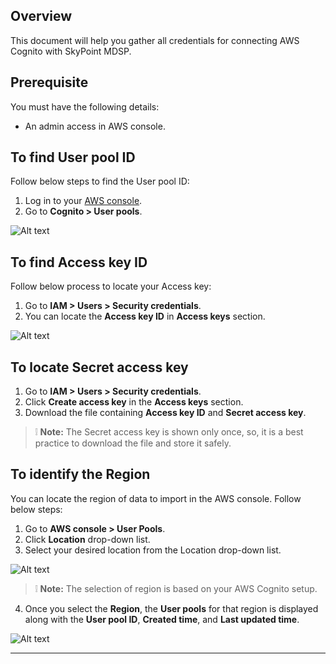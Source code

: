 ## OverviewThis document will help you gather all credentials for connecting AWS Cognito with SkyPoint MDSP.## PrerequisiteYou must have the following details:- An admin access in AWS console.## To find User pool IDFollow below steps to find the User pool ID:1. Log in to your [AWS console](https://signin.aws.amazon.com/signin?redirect_uri=https%3A%2F%2Fconsole.aws.amazon.com%2Fconsole%2Fhome%3FhashArgs%3D%2523%26isauthcode%3Dtrue%26state%3DhashArgsFromTB_ap-northeast-1_8a684904bdeaf413&client_id=arn%3Aaws%3Asignin%3A%3A%3Aconsole%2Fcanvas&forceMobileApp=0&code_challenge=le9NjcCPfq1AGl2y-OIrdj_ePPrnFUg4pqDsJNSdslk&code_challenge_method=SHA-256).2. Go to **Cognito > User pools**.![Alt text](/doc_snippets/AWScognito_UserpoolID.png)## To find Access key IDFollow below process to locate your Access key:1. Go to **IAM > Users > Security credentials**.2. You can locate the **Access key ID** in **Access keys** section.![Alt text](/doc_snippets/AWScognito_Accesskey.png)## To locate Secret access key1. Go to **IAM > Users > Security credentials**.2. Click **Create access key** in the **Access keys** section.3. Download the file containing **Access key ID** and **Secret access key**.>  :grey_exclamation: **Note:** The Secret access key is shown only once, so, it is a best practice to download the file and store it safely.## To identify the RegionYou can locate the region of data to import in the AWS console. Follow below steps:1. Go to **AWS console > User Pools**.2. Click **Location** drop-down list.3. Select your desired location from the Location drop-down list.![Alt text](/doc_snippets/AWScognito_Region.png)>  :grey_exclamation: **Note:** The selection of region is based on your AWS Cognito setup.4. Once you select the **Region**, the **User pools** for that region is displayed along with the **User pool ID**, **Created time**, and **Last updated time**.![Alt text](/doc_snippets/AWScognito_Regionselected.png)---